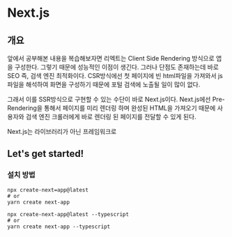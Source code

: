 # Next.js

## 개요

앞에서 공부해본 내용을 복습해보자면 리엑트는 Client Side Rendering 방식으로 앱을 구성한다. 그렇기 때문에 성능적인 이점이 생긴다. 그러나 단점도 존재하는데 바로 SEO 즉, 검색 엔진 최적화이다. CSR방식에선 첫 페이지에 빈 html파일을 가져와서 js파일을 해석하여 화면을 구성하기 때문에 포털 검색에 노출될 일이 많이 없다.

그래서 이를 SSR방식으로 구현할 수 있는 수단이 바로 Next.js이다. Next.js에선 Pre-Rendering을 통해서 페이지를 미리 렌더링 하며 완성된 HTML을 가져오기 때문에 사용자와 검색 엔진 크롤러에게 바로 렌더링 된 페이지를 전달할 수 있게 된다.

Next.js는 라이브러리가 아닌 프레임워크로 

## Let's get started!

### 설치 방법

```
npx create-next=app@latest
# or
yarn create next-app
```

```
npx create-next-app@latest --typescript
# or
yarn create next-app --typescript
```

